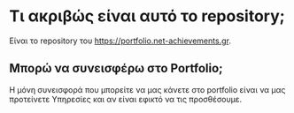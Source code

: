 # Τι ακριβώς είναι αυτό το repository;

Είναι το repository του https://portfolio.net-achievements.gr.

## Μπορώ να συνεισφέρω στο Portfolio;

Η μόνη συνεισφορά που μπορείτε να μας κάνετε στο portfolio είναι να μας προτείνετε Υπηρεσίες και αν είναι εφικτό να τις προσθέσουμε.
